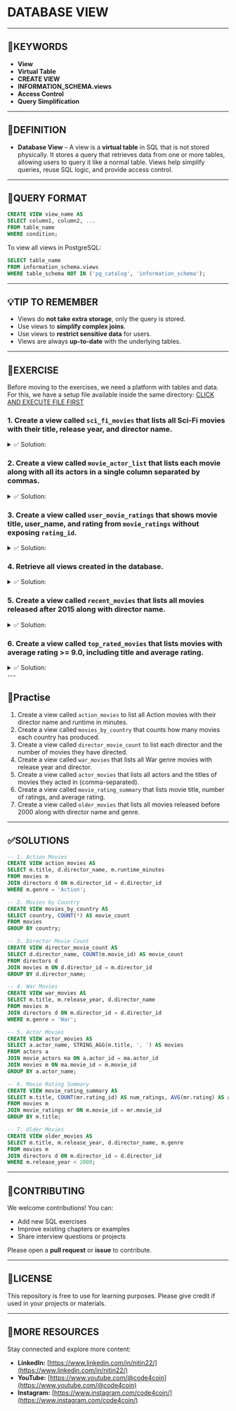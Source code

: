 # DATABASE VIEW

---

## 🔑KEYWORDS

* **View**
* **Virtual Table**
* **CREATE VIEW**
* **INFORMATION\_SCHEMA.views**
* **Access Control**
* **Query Simplification**

---

## 📖DEFINITION

* **Database View** – A view is a **virtual table** in SQL that is not stored physically. It stores a query that retrieves data from one or more tables, allowing users to query it like a normal table. Views help simplify queries, reuse SQL logic, and provide access control.

---

## 🧱QUERY FORMAT

```sql
CREATE VIEW view_name AS
SELECT column1, column2, ...
FROM table_name
WHERE condition;
```

To view all views in PostgreSQL:

```sql
SELECT table_name
FROM information_schema.views
WHERE table_schema NOT IN ('pg_catalog', 'information_schema');
```

---

## 💡TIP TO REMEMBER

* Views do **not take extra storage**, only the query is stored.
* Use views to **simplify complex joins**.
* Use views to **restrict sensitive data** for users.
* Views are always **up-to-date** with the underlying tables.

---

## 💪EXERCISE

Before moving to the exercises, we need a platform with tables and data.
For this, we have a setup file available inside the same directory: [CLICK AND EXECUTE FILE FIRST](https://github.com/code4coin/001-SQL-Structured-Query-Language-/blob/main/001%20SQL%20FOR%20DATA%20ENGINEERS/002%20SAMPLE%20DATA/001%20MOVIE%20DATA.md)

### 1. Create a view called `sci_fi_movies` that lists all Sci-Fi movies with their title, release year, and director name.
<details>
  <summary>✅ Solution:</summary>
```sql
CREATE VIEW sci_fi_movies AS
SELECT m.title, m.release_year, d.director_name
FROM movies m
JOIN directors d ON m.director_id = d.director_id
WHERE m.genre = 'Sci-Fi';
```
</details>

### 2. Create a view called `movie_actor_list` that lists each movie along with all its actors in a single column separated by commas.
<details>
  <summary>✅ Solution:</summary>
```sql
CREATE VIEW movie_actor_list AS
SELECT m.title, STRING_AGG(a.actor_name, ', ') AS actors
FROM movies m
JOIN movie_actors ma ON m.movie_id = ma.movie_id
JOIN actors a ON ma.actor_id = a.actor_id
GROUP BY m.title;
```
</details>

### 3. Create a view called `user_movie_ratings` that shows movie title, user\_name, and rating from `movie_ratings` without exposing `rating_id`.
<details>
  <summary>✅ Solution:</summary>
```sql
CREATE VIEW user_movie_ratings AS
SELECT m.title, mr.user_name, mr.rating
FROM movies m
JOIN movie_ratings mr ON m.movie_id = mr.movie_id;
```
</details>

### 4. Retrieve all views created in the database.
<details>
  <summary>✅ Solution:</summary>
```sql
SELECT table_name
FROM information_schema.views
WHERE table_schema NOT IN ('pg_catalog', 'information_schema');
```
</details>

### 5. Create a view called `recent_movies` that lists all movies released after 2015 along with director name.
<details>
  <summary>✅ Solution:</summary>
```sql
CREATE VIEW recent_movies AS
SELECT m.title, m.release_year, d.director_name
FROM movies m
JOIN directors d ON m.director_id = d.director_id
WHERE m.release_year > 2015;
```
</details>

### 6. Create a view called `top_rated_movies` that lists movies with average rating >= 9.0, including title and average rating.
<details>
  <summary>✅ Solution:</summary>
```sql
CREATE VIEW top_rated_movies AS
SELECT m.title, AVG(mr.rating) AS avg_rating
FROM movies m
JOIN movie_ratings mr ON m.movie_id = mr.movie_id
GROUP BY m.title
HAVING AVG(mr.rating) >= 9.0;
```
</details>
---

## 🧠Practise

1. Create a view called `action_movies` to list all Action movies with their director name and runtime in minutes.
2. Create a view called `movies_by_country` that counts how many movies each country has produced.
3. Create a view called `director_movie_count` to list each director and the number of movies they have directed.
4. Create a view called `war_movies` that lists all War genre movies with release year and director.
5. Create a view called `actor_movies` that lists all actors and the titles of movies they acted in (comma-separated).
6. Create a view called `movie_rating_summary` that lists movie title, number of ratings, and average rating.
7. Create a view called `older_movies` that lists all movies released before 2000 along with director name and genre.

---

## ✅SOLUTIONS

```sql
-- 1. Action Movies
CREATE VIEW action_movies AS
SELECT m.title, d.director_name, m.runtime_minutes
FROM movies m
JOIN directors d ON m.director_id = d.director_id
WHERE m.genre = 'Action';
```
```sql
-- 2. Movies by Country
CREATE VIEW movies_by_country AS
SELECT country, COUNT(*) AS movie_count
FROM movies
GROUP BY country;
```
```sql
-- 3. Director Movie Count
CREATE VIEW director_movie_count AS
SELECT d.director_name, COUNT(m.movie_id) AS movie_count
FROM directors d
JOIN movies m ON d.director_id = m.director_id
GROUP BY d.director_name;
```
```sql
-- 4. War Movies
CREATE VIEW war_movies AS
SELECT m.title, m.release_year, d.director_name
FROM movies m
JOIN directors d ON m.director_id = d.director_id
WHERE m.genre = 'War';
```
```sql
-- 5. Actor Movies
CREATE VIEW actor_movies AS
SELECT a.actor_name, STRING_AGG(m.title, ', ') AS movies
FROM actors a
JOIN movie_actors ma ON a.actor_id = ma.actor_id
JOIN movies m ON ma.movie_id = m.movie_id
GROUP BY a.actor_name;
```
```sql
-- 6. Movie Rating Summary
CREATE VIEW movie_rating_summary AS
SELECT m.title, COUNT(mr.rating_id) AS num_ratings, AVG(mr.rating) AS avg_rating
FROM movies m
JOIN movie_ratings mr ON m.movie_id = mr.movie_id
GROUP BY m.title;
```
```sql
-- 7. Older Movies
CREATE VIEW older_movies AS
SELECT m.title, m.release_year, d.director_name, m.genre
FROM movies m
JOIN directors d ON m.director_id = d.director_id
WHERE m.release_year < 2000;
```

---

## 🤝**CONTRIBUTING**

We welcome contributions! You can:

* Add new SQL exercises
* Improve existing chapters or examples
* Share interview questions or projects

Please open a **pull request** or **issue** to contribute.

---

## 📄**LICENSE**

This repository is free to use for learning purposes. Please give credit if used in your projects or materials.

---

## 🔗**MORE RESOURCES**

Stay connected and explore more content:

* **LinkedIn:** [https://www.linkedin.com/in/nitin22/](https://www.linkedin.com/in/nitin22/)
* **YouTube:** [https://www.youtube.com/@code4coin](https://www.youtube.com/@code4coin)
* **Instagram:** [https://www.instagram.com/code4coin/](https://www.instagram.com/code4coin/)

